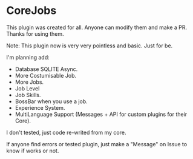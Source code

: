 # CoreJobs
This plugin was created for all. Anyone can modify them and make a PR. Thanks for using them.

Note: This plugin now is very very pointless and basic. Just for be.

I'm planning add:
- Database SQLITE Async.
- More Costumisable Job.
- More Jobs.
- Job Level
- Job Skills.
- BossBar when you use a job.
- Experience System.
- MultiLanguage Support (Messages + API for custom plugins for their Core).

I don't tested, just code re-writed from my core.

If anyone find errors or tested plugin, just make a "Message" on Issue to know if works or not.
